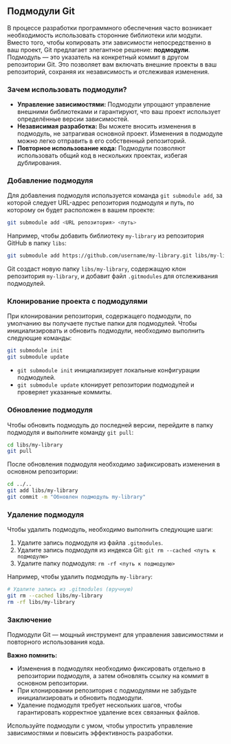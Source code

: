 ## Подмодули Git

В процессе разработки программного обеспечения часто возникает необходимость использовать сторонние библиотеки или модули. Вместо того, чтобы копировать эти зависимости непосредственно в ваш проект, Git предлагает элегантное решение: **подмодули**. Подмодуль — это указатель на конкретный коммит в другом репозитории Git. Это позволяет вам включать внешние проекты в ваш репозиторий, сохраняя их независимость и отслеживая изменения.

### Зачем использовать подмодули?

* **Управление зависимостями:** Подмодули упрощают управление внешними библиотеками и гарантируют, что ваш проект использует определённые версии зависимостей.
* **Независимая разработка:** Вы можете вносить изменения в подмодуль, не затрагивая основной проект. Изменения в подмодуле можно легко отправить в его собственный репозиторий.
* **Повторное использование кода:** Подмодули позволяют использовать общий код в нескольких проектах, избегая дублирования.

### Добавление подмодуля

Для добавления подмодуля используется команда `git submodule add`, за которой следует URL-адрес репозитория подмодуля и путь, по которому он будет расположен в вашем проекте:

```bash
git submodule add <URL репозитория> <путь>
```

Например, чтобы добавить библиотеку `my-library` из репозитория GitHub в папку `libs`:

```bash
git submodule add https://github.com/username/my-library.git libs/my-library
```

Git создаст новую папку `libs/my-library`, содержащую клон репозитория `my-library`, и добавит файл `.gitmodules` для отслеживания подмодулей.

### Клонирование проекта с подмодулями

При клонировании репозитория, содержащего подмодули, по умолчанию вы получаете пустые папки для подмодулей. Чтобы инициализировать и обновить подмодули, необходимо выполнить следующие команды:

```bash
git submodule init
git submodule update
```

* `git submodule init` инициализирует локальные конфигурации подмодулей.
* `git submodule update` клонирует репозитории подмодулей и проверяет указанные коммиты.

### Обновление подмодуля

Чтобы обновить подмодуль до последней версии, перейдите в папку подмодуля и выполните команду `git pull`:

```bash
cd libs/my-library
git pull
```

После обновления подмодуля необходимо зафиксировать изменения в основном репозитории:

```bash
cd ../..
git add libs/my-library
git commit -m "Обновлен подмодуль my-library"
```

### Удаление подмодуля

Чтобы удалить подмодуль, необходимо выполнить следующие шаги:

1. Удалите запись подмодуля из файла `.gitmodules`.
2. Удалите запись подмодуля из индекса Git: `git rm --cached <путь к подмодулю>`
3. Удалите папку подмодуля: `rm -rf <путь к подмодулю>`

Например, чтобы удалить подмодуль `my-library`:

```bash
# Удалите запись из .gitmodules (вручную)
git rm --cached libs/my-library
rm -rf libs/my-library
```

### Заключение

Подмодули Git — мощный инструмент для управления зависимостями и повторного использования кода. 

**Важно помнить:**

* Изменения в подмодулях необходимо фиксировать отдельно в репозитории подмодуля, а затем обновлять ссылку на коммит в основном репозитории.
* При клонировании репозитория с подмодулями не забудьте инициализировать и обновить подмодули.
* Удаление подмодуля требует нескольких шагов, чтобы гарантировать корректное удаление всех связанных файлов.

Используйте подмодули с умом, чтобы упростить управление зависимостями и повысить эффективность разработки.
